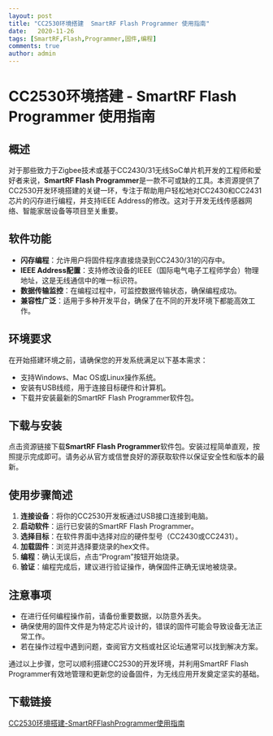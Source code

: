 ```yaml
---
layout: post
title: "CC2530环境搭建  SmartRF Flash Programmer 使用指南"
date:   2020-11-26
tags: [SmartRF,Flash,Programmer,固件,编程]
comments: true
author: admin
---
```

# CC2530环境搭建 - SmartRF Flash Programmer 使用指南

## 概述

对于那些致力于Zigbee技术或基于CC2430/31无线SoC单片机开发的工程师和爱好者来说，**SmartRF Flash Programmer**是一款不可或缺的工具。本资源提供了CC2530开发环境搭建的关键一环，专注于帮助用户轻松地对CC2430和CC2431芯片的闪存进行编程，并支持IEEE Address的修改。这对于开发无线传感器网络、智能家居设备等项目至关重要。

## 软件功能

- **闪存编程**：允许用户将固件程序直接烧录到CC2430/31的闪存中。
- **IEEE Address配置**：支持修改设备的IEEE（国际电气电子工程师学会）物理地址，这是无线通信中的唯一标识符。
- **数据传输监控**：在编程过程中，可监控数据传输状态，确保编程成功。
- **兼容性广泛**：适用于多种开发平台，确保了在不同的开发环境下都能高效工作。

## 环境要求

在开始搭建环境之前，请确保您的开发系统满足以下基本需求：
- 支持Windows、Mac OS或Linux操作系统。
- 安装有USB线缆，用于连接目标硬件和计算机。
- 下载并安装最新的SmartRF Flash Programmer软件包。

## 下载与安装

点击资源链接下载**SmartRF Flash Programmer**软件包。安装过程简单直观，按照提示完成即可。请务必从官方或信誉良好的源获取软件以保证安全性和版本的最新。

## 使用步骤简述

1. **连接设备**：将你的CC2530开发板通过USB接口连接到电脑。
2. **启动软件**：运行已安装的SmartRF Flash Programmer。
3. **选择目标**：在软件界面中选择对应的硬件型号（CC2430或CC2431）。
4. **加载固件**：浏览并选择要烧录的hex文件。
5. **编程**：确认无误后，点击“Program”按钮开始烧录。
6. **验证**：编程完成后，建议进行验证操作，确保固件正确无误地被烧录。

## 注意事项

- 在进行任何编程操作前，请备份重要数据，以防意外丢失。
- 确保使用的固件文件是为特定芯片设计的，错误的固件可能会导致设备无法正常工作。
- 若在操作过程中遇到问题，查阅官方文档或社区论坛通常可以找到解决方案。

通过以上步骤，您可以顺利搭建CC2530的开发环境，并利用SmartRF Flash Programmer有效地管理和更新您的设备固件，为无线应用开发奠定坚实的基础。

## 下载链接

[CC2530环境搭建-SmartRFFlashProgrammer使用指南](https://pan.quark.cn/s/deb200fdd8cb)